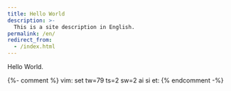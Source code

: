 ```yaml
---
title: Hello World
description: >-
  This is a site description in English.
permalink: /en/
redirect_from:
  - /index.html
---
```


Hello World.

{%- comment %} vim: set tw=79 ts=2 sw=2 ai si et: {% endcomment -%}
